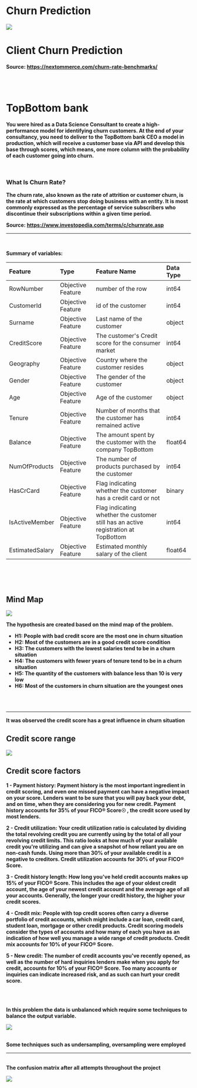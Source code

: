 # <strong> Churn Prediction





![](img/churn_picture.png)
<h1>Client Churn Prediction</h1>


Source: https://nextommerce.com/churn-rate-benchmarks/

<br />
<br />


# TopBottom bank
You were hired as a Data Science Consultant to create a high-performance model for identifying churn customers.
At the end of your consultancy, you need to deliver to the TopBottom bank CEO a model in production, which will receive a customer base via API and develop this base through scores, which means, one more column with the probability of each customer going into churn.

<br />

### What Is Churn Rate?

The churn rate, also known as the rate of attrition or customer churn, is the rate at which customers stop doing business with an entity. It is most commonly expressed as the percentage of service subscribers who discontinue their subscriptions within a given time period.

Source: https://www.investopedia.com/terms/c/churnrate.asp
___

<br />


Summary of variables:


| Feature                                       | Type                |                                       Feature Name                                          | Data Type                                        |
|:----------------------------------------------|:--------------------|:--------------------------------------------------------------------------------------------|:-------------------------------------------------|
| RowNumber                                     | Objective Feature   | number of the row                                                                           | int64                                            |
| CustomerId                                    | Objective Feature   | id of the customer                                                                          | int64                                            |
| Surname                                       | Objective Feature   | Last name of the customer                                                                   | object                                           |
| CreditScore                                   | Objective Feature   | The customer's Credit score for the consumer market                                         | int64                                            |
| Geography                                     | Objective Feature   | Country where the customer resides                                                          | object                                           |
| Gender                                        | Objective Feature   | The gender of the customer                                                                  | object                                           |
| Age                                           | Objective Feature   | Age of the customer                                                                         | object                                           |
| Tenure                                        | Objective Feature   | Number of months that the customer has remained active                                      | int64                                            |
| Balance                                       | Objective Feature   | The amount spent by the customer with the company TopBottom                                 | float64                                          |
| NumOfProducts                                 | Objective Feature   | The number of products purchased by the customer                                            | int64                                            |
| HasCrCard                                     | Objective Feature   | Flag indicating whether the customer has a credit card or not                               | binary                                           |
| IsActiveMember                                | Objective Feature   | Flag indicating whether the customer still has an active registration at TopBottom          | int64                                            |
| EstimatedSalary                               | Objective Feature   | Estimated monthly salary of the client                                                      | float64                                          |


<br />
<br />
<br />

## Mind Map
![](img/mind_map.png)

The hypothesis are created based on the mind map of the problem.


- **H1:** People with bad credit score are the most one in churn situation
- **H2:** Most of the customers are in a good credit score condition
- **H3:** The customers with the lowest salaries tend to be in a churn situation
- **H4:** The customers with fewer years of tenure tend to be in a churn situation
- **H5:** The quantity of the customers with balance less than 10 is very low
- **H6:** Most of the customers in churn situation are the youngest ones

<br />
<br />

___
It was observed the credit score has a great influence in churn situation

## Credit score range
![](img/credit_score.JPG)


## Credit score factors

1 - Payment history: Payment history is the most important ingredient in credit scoring, and even one missed payment can have a negative impact on your score. Lenders want to be sure that you will pay back your debt, and on time, when they are considering you for new credit. Payment history accounts for 35% of your FICO® Score☉ , the credit score used by most lenders.

2 - Credit utilization: Your credit utilization ratio is calculated by dividing the total revolving credit you are currently using by the total of all your revolving credit limits. This ratio looks at how much of your available credit you're utilizing and can give a snapshot of how reliant you are on non-cash funds. Using more than 30% of your available credit is a negative to creditors. Credit utilization accounts for 30% of your FICO® Score.

3 - Credit history length: How long you've held credit accounts makes up 15% of your FICO® Score. This includes the age of your oldest credit account, the age of your newest credit account and the average age of all your accounts. Generally, the longer your credit history, the higher your credit scores.

4 - Credit mix: People with top credit scores often carry a diverse portfolio of credit accounts, which might include a car loan, credit card, student loan, mortgage or other credit products. Credit scoring models consider the types of accounts and how many of each you have as an indication of how well you manage a wide range of credit products. Credit mix accounts for 10% of your FICO® Score.

5 - New credit: The number of credit accounts you've recently opened, as well as the number of hard inquiries lenders make when you apply for credit, accounts for 10% of your FICO® Score. Too many accounts or inquiries can indicate increased risk, and as such can hurt your credit score.

<br />
<br />

In this problem the data is unbalanced which require some techniques to balance the output variable.

![](img/balance_data.JPG)


<br />
Some techniques such as undersampling, oversampling were employed


___
<br />
The confusion matrix after all attempts throughout the project

![](img/confusion_matrix.JPG)
